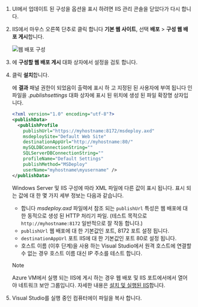 
1. UI에서 업데이트 된 구성을 옵션을 표시 하려면 IIS 관리 콘솔을 닫았다가 다시 합니다.

1. IIS에서 마우스 오른쪽 단추로 클릭 합니다 **기본 웹 사이트**, 선택 **배포** > **구성 웹 배포 게시**합니다.

    ![웹 배포 구성](../../deployment/media/tutorial-configure-web-deploy-publishing.png)

1. 에 **구성할 웹 배포 게시** 대화 상자에서 설정을 검토 합니다.

1. 클릭 **설치**합니다.

    에 **결과** 패널 권한이 되었음이 출력에 표시 하 고 지정된 된 사용자에 부여 됩니다 인 파일을 *.publishsettings* 대화 상자에 표시 된 위치에 생성 된 파일 확장명 상자입니다.

    ```xml
    <?xml version="1.0" encoding="utf-8"?>
    <publishData>
      <publishProfile
        publishUrl="https://myhostname:8172/msdeploy.axd"
        msdeploySite="Default Web Site"
        destinationAppUrl="http://myhostname:80/"
        mySQLDBConnectionString=""
        SQLServerDBConnectionString=""
        profileName="Default Settings"
        publishMethod="MSDeploy"
        userName="myhostname\myusername" />
    </publishData>
    ```

    Windows Server 및 IIS 구성에 따라 XML 파일에 다른 값이 표시 됩니다. 표시 되는 값에 대 한 몇 가지 세부 정보는 다음과 같습니다.

    * 합니다 *msdeploy.axd* 파일에서 참조 되는 `publishUrl` 특성은 웹 배포에 대 한 동적으로 생성 된 HTTP 처리기 파일. (테스트 목적으로 `http://myhostname:8172` 일반적으로 잘 작동 합니다.)
    * `publishUrl` 웹 배포에 대 한 기본값인 포트, 8172 포트 설정 됩니다.
    * `destinationAppUrl` 포트 IIS에 대 한 기본값인 포트 80로 설정 됩니다.
    * 호스트 이름 (이후 단계)을 사용 하는 Visual Studio에서 원격 호스트에 연결할 수 없는 경우 호스트 이름 대신 IP 주소를 테스트 합니다.

    > [!NOTE]
    > Azure VM에서 실행 되는 IIS에 게시 하는 경우 웹 배포 및 IIS 포트에서에서 열어야 네트워크 보안 그룹입니다. 자세한 내용은 [설치 및 실행된 IIS](/azure/virtual-machines/windows/quick-create-portal#open-port-80-for-web-traffic)합니다.

1. Visual Studio를 실행 중인 컴퓨터에이 파일을 복사 합니다.
